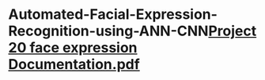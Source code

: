 # Automated-Facial-Expression-Recognition-using-ANN-CNN[Project 20 face expression  Documentation.pdf](https://github.com/AhmedElshewemy/Automated-Facial-Expression-Recognition-using-ANN-CNN/files/10272843/Project.20.face.expression.Documentation.pdf)
